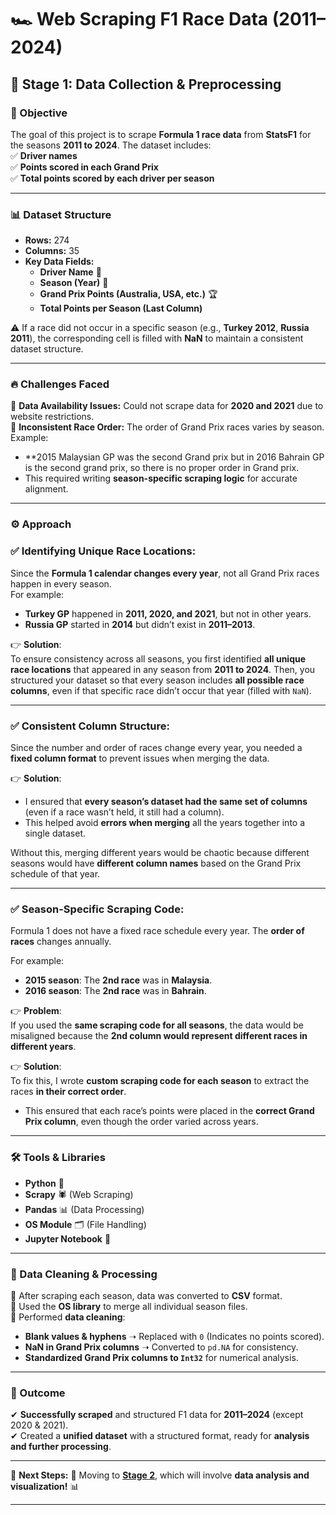 # 🏎️ Web Scraping F1 Race Data (2011–2024)  

## 🚀 Stage 1: Data Collection & Preprocessing  

### 📌 Objective  
The goal of this project is to scrape **Formula 1 race data** from **StatsF1** for the seasons **2011 to 2024**. The dataset includes:  
✅ **Driver names**  
✅ **Points scored in each Grand Prix**  
✅ **Total points scored by each driver per season**  

---

### 📊 Dataset Structure  
- **Rows:** 274  
- **Columns:** 35  
- **Key Data Fields:**  
  - **Driver Name** 🏁  
  - **Season (Year)** 📅  
  - **Grand Prix Points (Australia, USA, etc.)** 🏆  
  - **Total Points per Season (Last Column)**  

⚠️ If a race did not occur in a specific season (e.g., **Turkey 2012**, **Russia 2011**), the corresponding cell is filled with **NaN** to maintain a consistent dataset structure.  

---

### 🔥 Challenges Faced  
🚧 **Data Availability Issues:** Could not scrape data for **2020 and 2021** due to website restrictions.  
🔄 **Inconsistent Race Order:** The order of Grand Prix races varies by season. Example:  
  - **2015 Malaysian GP was the second Grand prix but in 2016 Bahrain GP is the second grand prix, so there is no proper order in Grand prix.  
  - This required writing **season-specific scraping logic** for accurate alignment.  

---

### ⚙️ Approach  
### ✅ **Identifying Unique Race Locations**:  
Since the **Formula 1 calendar changes every year**, not all Grand Prix races happen in every season.  
For example:  
- **Turkey GP** happened in **2011, 2020, and 2021**, but not in other years.  
- **Russia GP** started in **2014** but didn’t exist in **2011–2013**.  

👉 **Solution**:  
To ensure consistency across all seasons, you first identified **all unique race locations** that appeared in any season from **2011 to 2024**. Then, you structured your dataset so that every season includes **all possible race columns**, even if that specific race didn’t occur that year (filled with `NaN`).  

---

### ✅ **Consistent Column Structure**:  
Since the number and order of races change every year, you needed a **fixed column format** to prevent issues when merging the data.  

👉 **Solution**:  
- I ensured that **every season’s dataset had the same set of columns** (even if a race wasn’t held, it still had a column).  
- This helped avoid **errors when merging** all the years together into a single dataset.  

Without this, merging different years would be chaotic because different seasons would have **different column names** based on the Grand Prix schedule of that year.  

---

### ✅ **Season-Specific Scraping Code**:  
Formula 1 does not have a fixed race schedule every year. The **order of races** changes annually.  

For example:  
- **2015 season**: The **2nd race** was in **Malaysia**.  
- **2016 season**: The **2nd race** was in **Bahrain**.  

👉 **Problem**:  
If you used the **same scraping code for all seasons**, the data would be misaligned because the **2nd column would represent different races in different years**.  

👉 **Solution**:  
To fix this, I wrote **custom scraping code for each season** to extract the races **in their correct order**.  
- This ensured that each race’s points were placed in the **correct Grand Prix column**, even though the order varied across years.  

---

### 🛠️ Tools & Libraries  
- **Python** 🐍  
- **Scrapy** 🕷️ (Web Scraping)  
- **Pandas** 📊 (Data Processing)  
- **OS Module** 🗂️ (File Handling)  
- **Jupyter Notebook** 📓  

---

### 🧹 Data Cleaning & Processing  
🔹 After scraping each season, data was converted to **CSV** format.  
🔹 Used the **OS library** to merge all individual season files.  
🔹 Performed **data cleaning**:  
   - **Blank values & hyphens** ➝ Replaced with `0` (Indicates no points scored).  
   - **NaN in Grand Prix columns** ➝ Converted to `pd.NA` for consistency.  
   - **Standardized Grand Prix columns to `Int32`** for numerical analysis.  

---

### 🎯 Outcome  
✔ **Successfully scraped** and structured F1 data for **2011–2024** (except 2020 & 2021).  
✔ Created a **unified dataset** with a structured format, ready for **analysis and further processing**.  

---

📌 **Next Steps:**
🚀 Moving to **[Stage 2](https://github.com/Evans-01/F1_Project/blob/3250cdc2f4fa7109093cb79a2cf2400512839ddf/Stage%202.md)**, which will involve **data analysis and visualization!** 📊  

---




